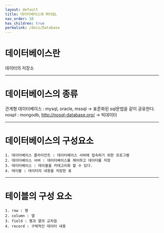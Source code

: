 ```yaml
---
layout: default
title: 데이터베이스와 MYSQL
nav_order: 10
has_children: true
permalink: /docs/Database
---  
```


# 데이터베이스란  
데이터의 저장소  

<hr>  

# 데이터베이스의 종류  
관계형 데이터베이스 : mysql, oracle, mssql -> 표준화된 sql문법을 같이 공유한다.  
nospl : mongodb, http://nosql-database.org/ -> 빅데이터  

<hr>  

# 데이터베이스의 구성요소  
	1. 데이터베이스 클라이언트 : 데이터베이스 서버에 접속하기 위한 프로그램  
	2. 데이터베이스 서버 : 데이터베이스를 제어하고 데이터를 저장  
	3. 데이터베이스 : 테이블을 카테고리화 할 수 있다.  
    4. 테이블 : 데이터의 내용을 저장한 표  

<hr>  

# 테이블의 구성 요소  
	1. row : 행  
	2. column : 열  
	3. field : 행과 열의 교차점  
    4. record : 구체적인 데이터 내용